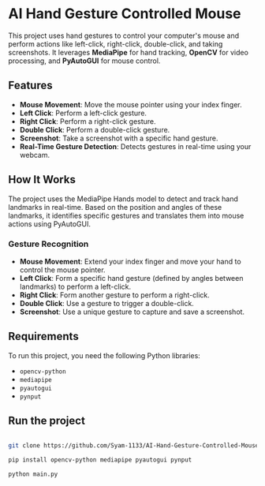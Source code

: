 # AI Hand Gesture Controlled Mouse

This project uses hand gestures to control your computer's mouse and perform actions like left-click, right-click, double-click, and taking screenshots. It leverages **MediaPipe** for hand tracking, **OpenCV** for video processing, and **PyAutoGUI** for mouse control.

## Features
- **Mouse Movement**: Move the mouse pointer using your index finger.
- **Left Click**: Perform a left-click gesture.
- **Right Click**: Perform a right-click gesture.
- **Double Click**: Perform a double-click gesture.
- **Screenshot**: Take a screenshot with a specific hand gesture.
- **Real-Time Gesture Detection**: Detects gestures in real-time using your webcam.

## How It Works
The project uses the MediaPipe Hands model to detect and track hand landmarks in real-time. Based on the position and angles of these landmarks, it identifies specific gestures and translates them into mouse actions using PyAutoGUI.

### Gesture Recognition
- **Mouse Movement**: Extend your index finger and move your hand to control the mouse pointer.
- **Left Click**: Form a specific hand gesture (defined by angles between landmarks) to perform a left-click.
- **Right Click**: Form another gesture to perform a right-click.
- **Double Click**: Use a gesture to trigger a double-click.
- **Screenshot**: Use a unique gesture to capture and save a screenshot.

## Requirements
To run this project, you need the following Python libraries:
- `opencv-python`
- `mediapipe`
- `pyautogui`
- `pynput`

## Run the project 
```bash

git clone https://github.com/Syam-1133/AI-Hand-Gesture-Controlled-Mouse

pip install opencv-python mediapipe pyautogui pynput

python main.py
